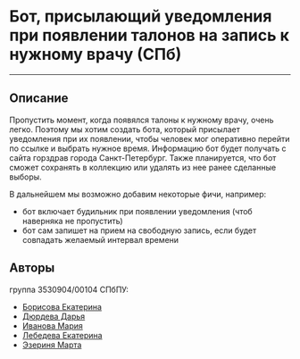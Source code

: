 # Бот, присылающий уведомления при появлении талонов на запись к нужному врачу (СПб)
____


## Описание
Пропустить момент, когда появялся талоны к нужному врачу, очень легко. Поэтому мы хотим создать бота, который присылает уведомления при их появлении, чтобы человек мог оперативно перейти по ссылке и выбрать нужное время. Информацию бот будет получать с сайта горздрав города Санкт-Петербург. Также планируется, что бот сможет сохранять в коллекцию или удалять из нее ранее сделанные выборы.


В дальнейшем мы возможно добавим некоторые фичи, например:
* бот включает будильник при появлении уведомления (чтоб наверняка не пропустить)
* бот сам запишет на прием на свободную запись, если будет совпадать желаемый интервал времени

## Авторы
группа 3530904/00104 СПбПУ:
* [Борисова Екатерина](https://github.com/KateBor)
* [Дюрдева Дарья](https://github.com/DariaDiurdeva)
* [Иванова Мария](https://github.com/maryshekk)
* [Лебедева Екатерина](https://github.com/w0lframm)
* [Эзериня Марта](https://github.com/Martulik)

